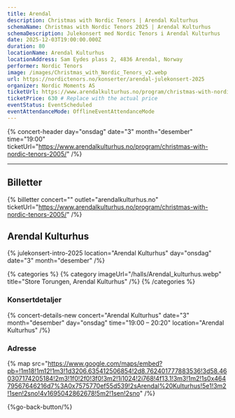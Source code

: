 ```yaml
---
title: Arendal
description: Christmas with Nordic Tenors | Arendal Kulturhus
schemaName: Christmas with Nordic Tenors 2025 | Arendal Kulturhus
schemaDescription: Julekonsert med Nordic Tenors i Arendal Kulturhus
date: 2025-12-03T19:00:00.000Z
duration: 80
locationName: Arendal Kulturhus
locationAddress: Sam Eydes plass 2, 4836 Arendal, Norway
performer: Nordic Tenors
image: /images/Christmas_with_Nordic_Tenors_v2.webp
url: https://nordictenors.no/konserter/arendal-julekonsert-2025
organizer: Nordic Moments AS
ticketUrl: https://www.arendalkulturhus.no/program/christmas-with-nordic-tenors-2005/
ticketPrice: 630 # Replace with the actual price
eventStatus: EventScheduled
eventAttendanceMode: OfflineEventAttendanceMode
---
```


{% concert-header day="onsdag" date="3" month="desember" time="19:00" ticketUrl="https://www.arendalkulturhus.no/program/christmas-with-nordic-tenors-2005/" /%}

---

## Billetter

{% billetter concert="" outlet="arendalkulturhus.no" ticketUrl="https://www.arendalkulturhus.no/program/christmas-with-nordic-tenors-2005/" /%}

## Arendal Kulturhus

{% julekonsert-intro-2025 location="Arendal Kulturhus" day="onsdag" date="3" month="desember" /%}

{% categories %}
{% category imageUrl="/halls/Arendal_kulturhus.webp" title="Store Torungen, Arendal Kulturhus" /%}
{% /categories %}

### Konsertdetaljer

{% concert-details-new concert="Arendal Kulturhus" date="3" month="desember" day="onsdag" time="19:00 – 20:20" location="Arendal Kulturhus" /%}

### Adresse

{% map src="https://www.google.com/maps/embed?pb=!1m18!1m12!1m3!1d3206.635412506854!2d8.762401777883536!3d58.460307174205184!2m3!1f0!2f0!3f0!3m2!1i1024!2i768!4f13.1!3m3!1m2!1s0x46479567646216d7%3A0x7575770ef55d539!2sArendal%20Kulturhus!5e1!3m2!1sen!2sno!4v1695042862678!5m2!1sen!2sno" /%}

{%go-back-button/%}
